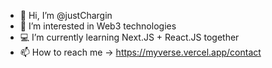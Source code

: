 - 👋 Hi, I’m @justChargin
- 👀 I’m interested in Web3 technologies
- 💻 I’m currently learning Next.JS + React.JS together
- 📫 How to reach me -> https://myverse.vercel.app/contact
